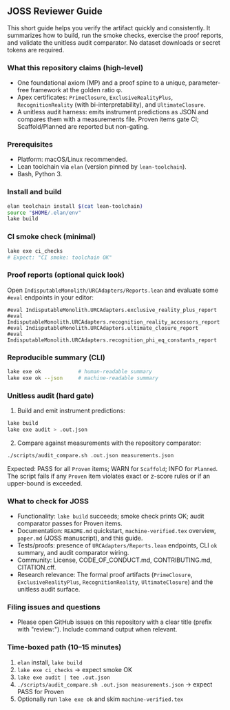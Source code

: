 ## JOSS Reviewer Guide

This short guide helps you verify the artifact quickly and consistently. It summarizes how to build, run the smoke checks, exercise the proof reports, and validate the unitless audit comparator. No dataset downloads or secret tokens are required.

### What this repository claims (high-level)
- One foundational axiom (MP) and a proof spine to a unique, parameter-free framework at the golden ratio φ.
- Apex certificates: `PrimeClosure`, `ExclusiveRealityPlus`, `RecognitionReality` (with bi-interpretability), and `UltimateClosure`.
- A unitless audit harness: emits instrument predictions as JSON and compares them with a measurements file. Proven items gate CI; Scaffold/Planned are reported but non-gating.

### Prerequisites
- Platform: macOS/Linux recommended.
- Lean toolchain via `elan` (version pinned by `lean-toolchain`).
- Bash, Python 3.

### Install and build
```bash
elan toolchain install $(cat lean-toolchain)
source "$HOME/.elan/env"
lake build
```

### CI smoke check (minimal)
```bash
lake exe ci_checks
# Expect: "CI smoke: toolchain OK"
```

### Proof reports (optional quick look)
Open `IndisputableMonolith/URCAdapters/Reports.lean` and evaluate some `#eval` endpoints in your editor:
```lean
#eval IndisputableMonolith.URCAdapters.exclusive_reality_plus_report
#eval IndisputableMonolith.URCAdapters.recognition_reality_accessors_report
#eval IndisputableMonolith.URCAdapters.ultimate_closure_report
#eval IndisputableMonolith.URCAdapters.recognition_phi_eq_constants_report
```

### Reproducible summary (CLI)
```bash
lake exe ok            # human-readable summary
lake exe ok --json     # machine-readable summary
```

### Unitless audit (hard gate)
1) Build and emit instrument predictions:
```bash
lake build
lake exe audit > .out.json
```
2) Compare against measurements with the repository comparator:
```bash
./scripts/audit_compare.sh .out.json measurements.json
```
Expected: PASS for all `Proven` items; WARN for `Scaffold`; INFO for `Planned`. The script fails if any `Proven` item violates exact or z-score rules or if an upper-bound is exceeded.

### What to check for JOSS
- Functionality: `lake build` succeeds; smoke check prints OK; audit comparator passes for Proven items.
- Documentation: `README.md` quickstart, `machine-verified.tex` overview, `paper.md` (JOSS manuscript), and this guide.
- Tests/proofs: presence of `URCAdapters/Reports.lean` endpoints, CLI `ok` summary, and audit comparator wiring.
- Community: License, CODE_OF_CONDUCT.md, CONTRIBUTING.md, CITATION.cff.
- Research relevance: The formal proof artifacts (`PrimeClosure`, `ExclusiveRealityPlus`, `RecognitionReality`, `UltimateClosure`) and the unitless audit surface.

### Filing issues and questions
- Please open GitHub issues on this repository with a clear title (prefix with "review:"). Include command output when relevant.

### Time-boxed path (10–15 minutes)
1) `elan` install, `lake build`
2) `lake exe ci_checks` -> expect smoke OK
3) `lake exe audit | tee .out.json`
4) `./scripts/audit_compare.sh .out.json measurements.json` -> expect PASS for Proven
5) Optionally run `lake exe ok` and skim `machine-verified.tex`


